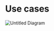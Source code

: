 # Use cases

![Untitled Diagram](https://user-images.githubusercontent.com/72207497/145580260-3b429ea7-c087-4842-81ce-f896378761e2.png)
